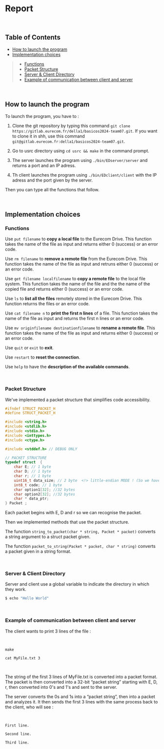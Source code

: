 # **Report**

<br />

## **Table of Contents**
* [How to launch the program](#launch)
* [Implementation choices](#implementation)
> * [Functions](#functions)
> * [Packet Structure](#packet-structure)
> * [Server & Client Directory](#server-&-client-directory)
> * [Example of communication between client and server](#example)

<br />

## <a name="launch"></a> **How to launch the program** 

To launch the program, you have to :

1. Clone the git repository by typing this command `git clone https://gitlab.eurecom.fr/della1/basicos2024-team07.git`. If you want to clone it in shh, use this command ```git@gitlab.eurecom.fr:della1/basicos2024-team07.git```.

2. Go to usrc directory using `cd usrc && make` in the command prompt.  

3. The server launches the program using `./bin/EDserver/server` and returns a port and an IP adress.

4. Th client launches the program using  `./bin/EDclient/client` with the IP adress and the port given by the server. 


Then you can type all the functions that follow.


<br />

## <a name="implementation"></a> **Implementation choices** 

### <a name="functions"></a> **Functions** 

Use `put filename` to **copy a local file** to the Eurecom Drive. This function takes the name of the file as input and returns either 0 (success) or an error code.

Use `rm filename` to **remove a remote file** from the Eurecom Drive. This function takes the name of the file as input and retruns either 0 (success) or an error code.

Use `get filename localfilename` to **copy a remote file** to the local file system. This function takes the name of the file and the the name of the copied file and returns either 0 (success) or an error code.

Use `ls` to **list all the files** remotely stored in the Eurecom Drive. This function returns the files or an error code.

Use `cat filename n` to **print the first n lines** of a file. This function takes the name of the file as input and returns the first n lines or an error code.

Use `mv originfilename destinationfilename` to **rename a remote file**. This function takes the name of the file as input and returns either 0 (success) or an error code.

Use `quit` or `exit` to **exit**.

Use `restart` to **reset the connection**.

Use `help` to have the **description of the available commands**.


<br />

### <a name="packet-structure"></a> **Packet Structure** 

We've implemented a packet structure that simplifies code accessibility. 

```c
#ifndef STRUCT_PACKET_H
#define STRUCT_PACKET_H

#include <string.h>
#include <stdlib.h>
#include <stdio.h>
#include <inttypes.h>
#include <ctype.h>

#include <stddef.h> // DEBUG ONLY

// PACKET STRUCTURE
typedef struct  {
	char E; // 1 byte
	char D; // 1 byte
	char r; // 1 byte
	uint16_t data_size; // 2 byte  <!> little-endian MODE ! (So we have to swap from little-endian to big-endian order)
	int8_t code; // 1 byte
	char option1[32]; //32 bytes
	char option2[32]; //32 bytes
	char * data_ptr;
} Packet ;
```
Each packet begins with E, D and r so we can recognise the packet.  

Then we implemented methods that use the packet structure.  

The function `string_to_packet(char * string, Packet * packet)` converts a string argument to a struct packet given.

The function `packet_to_string(Packet * packet, char * string)` converts a packet given in a string format.


<br />

### <a name="server-&-client-directory"></a> **Server & Client Directory** 

Server and client use a global variable to indicate the directory in which they work.

```bash
$ echo "Hello World"
```

<br />

### <a name="example"></a> **Example of communication between client and server** 

The client wants to print 3 lines of the file :  

<br />

`make` 

`cat MyFile.txt 3` 

<br />

The string of the first 3 lines of MyFile.txt is converted into a packet format. The packet is then converted into a 32-bit “packet string” starting with E, D, r, then converted into 0's and 1's and sent to the server.

The server converts the 0s and 1s into a “packet string”, then into a packet and analyzes it. It then sends the first 3 lines with the same process back to the client, who will see :  

<br />

`First line.` 

`Second line.`  

`Third line.`  